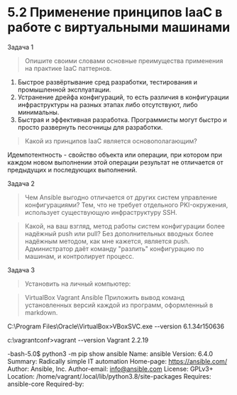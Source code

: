 # 5.2 Применение принципов IaaC в работе с виртуальными машинами
 
Задача 1
> Опишите своими словами основные преимущества применения на практике IaaC паттернов.
1. Быстрое развёртывание сред разработки, тестирования и промышленной эксплуатации. 
2. Устранение дрейфа конфигураций, то есть различия в конфигурации инфраструктуры на разных этапах либо отсутствуют, либо минимальны. 
3. Быстрая и эффективная разработка. Программисты могут быстро и просто развернуть песочницы для разработки.

> Какой из принципов IaaC является основополагающим?

Идемпотентность - свойство объекта или операции, при котором при каждом новом выполнении этой операции результат не отличается от предыдущих и последующих выполнений. 

Задача 2
> Чем Ansible выгодно отличается от других систем управление конфигурациями?
Тем, что не требует отдельного PKI-окружения, использует существующую инфраструктуру SSH.

> Какой, на ваш взгляд, метод работы систем конфигурации более надёжный push или pull?
Без дополнительных вводных более надёжным методом, как мне кажется, является push. Администратор даёт команду "разлить" конфигурацию по машинам, и контролирует процесс. 

Задача 3
> Установить на личный компьютер:

> VirtualBox
> Vagrant
> Ansible
> Приложить вывод команд установленных версий каждой из программ, оформленный в markdown.

C:\Program Files\Oracle\VirtualBox>VBoxSVC.exe --version
6.1.34r150636

c:\vagrantconf>vagrant --version
Vagrant 2.2.19

-bash-5.0$ python3 -m pip show ansible
Name: ansible
Version: 6.4.0
Summary: Radically simple IT automation
Home-page: https://ansible.com/
Author: Ansible, Inc.
Author-email: info@ansible.com
License: GPLv3+
Location: /home/vagrant/.local/lib/python3.8/site-packages
Requires: ansible-core
Required-by:
